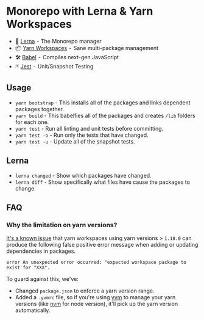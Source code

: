 # Monorepo with Lerna & Yarn Workspaces


-   🐉 [Lerna](https://lernajs.io/)  - The Monorepo manager
-   📦 [Yarn Workspaces](https://yarnpkg.com/lang/en/docs/workspaces/)  -  Sane multi-package management
-   🛠 [Babel](https://babeljs.io/)  -  Compiles next-gen JavaScript
-   🃏 [Jest](https://jestjs.io/)  -  Unit/Snapshot Testing

## Usage

-   `yarn bootstrap` - This installs all of the packages and links dependent packages together.
-   `yarn build` - This babelfies all of the packages and creates `/lib` folders for each one.
-   `yarn test` - Run all linting and unit tests before committing.
-   `yarn test -o` - Run only the tests that have changed.
-   `yarn test -u` - Update all of the snapshot tests.

## Lerna

-   `lerna changed` - Show which packages have changed.
-   `lerna diff` - Show specifically what files have cause the packages to change.


## FAQ

### Why the limitation on yarn versions?

[It's a known issue](https://github.com/yarnpkg/yarn/issues/7807) that yarn workspaces using yarn versions > `1.18.0` can produce the following false positive error message when adding or updating dependencies in packages.

```
error An unexpected error occurred: "expected workspace package to exist for "XXX".
```

To guard against this, we've:

-   Changed `package.json` to enforce a yarn version range.
-   Added a `.yvmrc` file, so if you're using [yvm](https://yvm.js.org/docs/overview) to manage your yarn versions (like [nvm](https://github.com/nvm-sh/nvm) for node version), it'll pick up the yarn version automatically.
